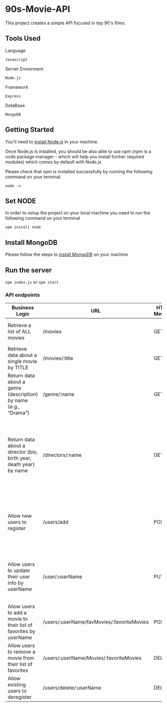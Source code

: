 # 90s-Movie-API

This project creates a simple API focused in top 90's films.


## Tools Used

Language

```Javascript```

Server Enviorment

```Node.js```

Framework  

```Express```

DataBase

```MongoDB```


## Getting Started

You'll need to [install Node.js](https://nodejs.org/es/download/) in your machine.

Once Node.js is installed, you should be also able to use npm (npm is a node package manager - which will help you install further required modules) which comes by default with Node.js

Please check that npm is installed successfully by running the following command on your terminal.

```node -v```


## Set NODE
In order to setup the project on your local machine you need to run the following command on your terminal

```npm install node```


## Install MongoDB
Please follow the steps to [install MongoDB](https://docs.mongodb.com/manual/tutorial/install-mongodb-on-os-x/) on your machine


## Run the server
```npm index.js```
or
```npm start```


### API endpoints

Business Logic | URL          | HTTP Method   | Request Body data Format | Response Body data Format
------------ | -------------  | ------------- | ------------- | -------------
Retrieve a list of ALL movies | 	/movies | 	GET | 	- | { "title": "Eyes Wide Shut","year": "1999","gender": "Thriller" }
Retrieve data about a single movie by TITLE	 | 	/movies/:title | GET | - | { "title": "Lolita","year": "1962","gender": "Drama" }
Return data about a genre (description) by name (e.g., “Drama”) | /genre/:name | GET | - | { "_id": 2,"name": "Drama","description": "The drama genre ..." }
Return data about a director (bio, birth year, death year) by name | /directors/:name | GET | - | { { "_id": 4,"name": "James Cameron","bio": "James Francis Cameron was born ...", "placeOfBirth": "Kapuskasing, Ontario, Canada","birthDate": "1954-08-16T00:00:00.000Z" } }
Allow new users to register | /users/add | POST | { userName: -REQUIRED-password: -REQUIRED- email: -REQUIRED-placeOfBirth: "",favoriteMovies: "" } | -
Allow users to update their user info by userName | /user/:userName | PUT | { userName: -REQUIRED- password: -REQUIRED- email: -REQUIRED- placeOfBirth: -REQUIRED- } | -
Allow users to add a movie to their list of favorites by userName | 	/users/:userName/favMovies/:favoriteMovies | POST | - | -
Allow users to remove a movie from their list of favorites | /users/:userName/Movies/:favoriteMovies | DELETE | - | -
Allow existing users to deregister | /users/delete/:userName | 	DELETE | - | _USER_ was deleted.
